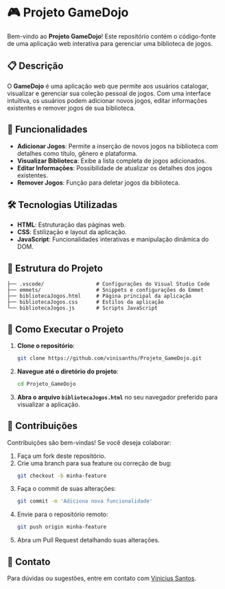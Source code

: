 
# 🎮 Projeto GameDojo

Bem-vindo ao **Projeto GameDojo**! Este repositório contém o código-fonte de uma aplicação web interativa para gerenciar uma biblioteca de jogos.

## 📋 Descrição

O **GameDojo** é uma aplicação web que permite aos usuários catalogar, visualizar e gerenciar sua coleção pessoal de jogos. Com uma interface intuitiva, os usuários podem adicionar novos jogos, editar informações existentes e remover jogos de sua biblioteca.

## 🚀 Funcionalidades

- **Adicionar Jogos**: Permite a inserção de novos jogos na biblioteca com detalhes como título, gênero e plataforma.
- **Visualizar Biblioteca**: Exibe a lista completa de jogos adicionados.
- **Editar Informações**: Possibilidade de atualizar os detalhes dos jogos existentes.
- **Remover Jogos**: Função para deletar jogos da biblioteca.

## 🛠️ Tecnologias Utilizadas

- **HTML**: Estruturação das páginas web.
- **CSS**: Estilização e layout da aplicação.
- **JavaScript**: Funcionalidades interativas e manipulação dinâmica do DOM.

## 📂 Estrutura do Projeto

```plaintext
├── .vscode/                 # Configurações do Visual Studio Code
├── emmets/                  # Snippets e configurações do Emmet
├── bibliotecaJogos.html     # Página principal da aplicação
├── bibliotecaJogos.css      # Estilos da aplicação
└── bibliotecaJogos.js       # Scripts JavaScript
```

## 🚀 Como Executar o Projeto

1. **Clone o repositório**:
   ```bash
   git clone https://github.com/vinisanths/Projeto_GameDojo.git
   ```
2. **Navegue até o diretório do projeto**:
   ```bash
   cd Projeto_GameDojo
   ```
3. **Abra o arquivo `bibliotecaJogos.html`** no seu navegador preferido para visualizar a aplicação.

## 🤝 Contribuições

Contribuições são bem-vindas! Se você deseja colaborar:

1. Faça um fork deste repositório.
2. Crie uma branch para sua feature ou correção de bug:
   ```bash
   git checkout -b minha-feature
   ```
3. Faça o commit de suas alterações:
   ```bash
   git commit -m 'Adiciona nova funcionalidade'
   ```
4. Envie para o repositório remoto:
   ```bash
   git push origin minha-feature
   ```
5. Abra um Pull Request detalhando suas alterações.

## 📧 Contato

Para dúvidas ou sugestões, entre em contato com [Vinicius Santos](https://github.com/vinisanths).

